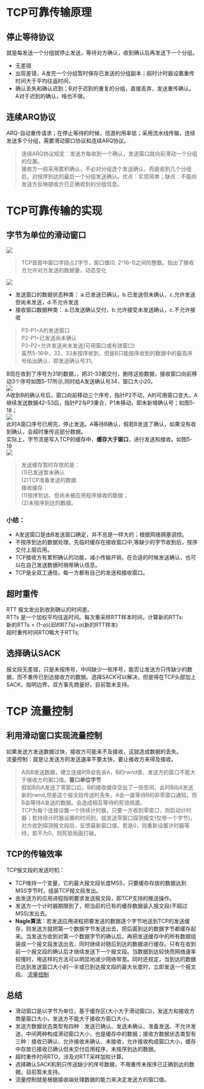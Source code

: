 # TCP可靠传输原理
## 停止等待协议
就是每发送一个分组就停止发送，等待对方确认，收到确认后再发送下一个分组。
* 无差错
* 出现差错，A发完一个分组暂时保存已发送的分组副本；超时计时器设置重传时间大于平均往返时间，
* 确认丢失和确认迟到；B对于迟到的重复的分组，直接丢弃，发送重传确认。A对于迟到的确认，啥也不做。

## 连续ARQ协议
ARQ-自动重传请求；在停止等待的时候，信道利用率低；采用流水线传输，连续发送多个分组，需要滑动窗口协议和连续ARQ协议。  
>连续ARQ协议规定：发送方每收到一个确认，发送窗口就向前滑动一个分组的位置。  
接收方一般采用累积确认，不必对分组逐个发送确认，而是收到几个分组后，对按序到达的最后一个分组发送确认。优点：实现简单；缺点：不能向发送方反映接收方已正确收到的分组信息。  


# TCP可靠传输的实现

## 字节为单位的滑动窗口
![](img/TCP首部.png)
> TCP首部中窗口字段占2字节，窗口值[0, 2^16-1]之间的整数。指出了接收方允许对方发送的数据量，动态变化  

![](/计算机网络/img/TCP窗口-1.png)
* 发送窗口的数据状态种类：
a.已发送已确认，b.已发送但未确认，c.允许发送但尚未发送，d.不允许发送
* 接收窗口数据种类：
a.已发送确认交付，b.允许接受未发送确认，c.不允许接收

> P3-P1=A的发送窗口  
> P2-P1=已发送尚未确认  
> P3-P2=允许发送尚未发送(可用窗口或有效窗口)  
虽然5-16中，32、33未按序收到，但是B只能按序收到的数据中的最高序号给出确认，即发送确认号31。  

B现在收到了序号为31的数据，，把31-33都交付，删除这些数据，接收窗口向前移动3个序号如图5-17所示,同时给A发送确认号34，窗口大小20。  
![](img/TCP窗口-2.png)  
A收到B的确认号后，窗口向前移动三个序号，指针P2不动，A的可用窗口变大。A继续发送数据42-53后，指针P2与P3重合，P1未移动，即未新增确认号；如图5-18；  
![](img/TCP窗口-3.png)  
此时A窗口序号已用完，停止发送。A等待B确认，假若B发送了确认，如果没有收到确认，会超时重传这部分数据。  
实际上，字节流是写入TCP的缓存中，<strong>缓存大于窗口</strong>，进行发送和接收。如图5-19  
![](img/TCP窗口-4.png)  
>发送缓存暂时存放的是：  
(1)已发送暂未确认  
(2)TCP准备发送的数据  
接收缓存：  
(1)按序到达、但尚未被应用程序接收的数据；  
(2)未按序到达的数据。  
>

### 小结：

* A发送窗口是由B发送窗口确定，并不总是一样大的；根据网络拥塞调控。
* 不按序到达的数据处理，先临时缓存在接收窗口中,等缺少的字节收到后，按序交付上层应用。
* TCP接收方有累积确认的功能，减小传输开销，在合适的时候发送确认，也可以在自己发送数据时捎带确认信息。
* TCP是全双工通信，每一方都有自己的发送和接收窗口。

## 超时重传

RTT 报文发出到收到确认的时间差。  
RTTs 是一个加权平均往返时间。每次重采样RTT样本时间，计算新的RTTs:  
新的RTTs = (1-$\alpha$)*(旧的RTTs)+$\alpha$*(新的RTT样本)  
超时重传时间RTO略大于RTTs;  

## 选择确认SACK

报文段无差错，只是未按序号，中间缺少一些序号，能否让发送方只传缺少的数据，而不重传已到达接收方的数据。选择SACK可以解决，但是得在TCP头部加上SACK，指明边界，双方事先商量好。目前暂未支持。

# TCP 流量控制
## 利用滑动窗口实现流量控制
如果发送方发送数据过快，接收方可能来不及接收，这就造成数据的丢失。  
流量控制：就是让发送方的发送速率不要太快，要让接收方来得及接收。
> A向B发送数据，建立连接时B会告诉A，B的rwnd值，发送方的窗口不能大于接收方的窗口值。<strong>窗口单位字节</strong>  
> 假如B向A发送了零窗口后，B的接收缓存空出了一些空间，此时B向A发送新的rwnd,但是这个报文段传送时丢失，A会一直等待B的非零窗口通知，而B会等待A发送的数据。会造成相互等待的死锁局面。  
> TCP为每个连接设置一个持续计时器，只要一方收到零窗口，则启动计时器；若持续计时器设置的时间到，就发送零窗口探测报文(仅带一个字节)，对方收到探测报文段后，反馈最新窗口值，若是0，则重新设置计时器等待，若不为0，则死锁局面打破。  

## TCP的传输效率

TCP报文段的发送时机：
* TCP维持一个变量，它的最大报文段长度MSS，只要缓存存放的数据达到MSS字节时，组装TCP报文段发出。
* 由发送方的应用进程指明要求发送报文段，即TCP支持的推送操作。
* 发送方一个计时器期限到了，把当前的已有的缓存数据装入报文段(不超过MSS)发出去。
* <strong>Nagle算法</strong>：若发送应用进程把要发送的数据逐个字节地送到TCP的发送缓存，则发送方就把第一个数据字节发送出去，把后面到达的数据字节都缓存起来。当发送方收到对第一个数据字节的确认后，再把发送缓存中的所有数据组装成一个报文段发送出去，同时继续对随后到达的数据进行缓存。只有在收到前一个报文段的确认后才继续发送下一个报文段。当数据到达较快而网络速率较慢时，用这样的方法可以明显地减少网络带宽。同时还规定，当到达的数据已达到发送窗口大小的一半或已到达报文段的最大长度时，立即发送一个报文段。
[流量控制](https://www.cnblogs.com/kubidemanong/p/9987810.html)
## 总结

* 滑动窗口是以字节为单位，基于缓存区(大小大于滑动窗口)，发送方和接收方商量窗口大小，发送方不能大于接收方窗口大小。
* 发送方数据状态类型有四种：发送已确认、发送未确认、准备发送、不允许发送，中间两种构成滑动窗口大小，也是缓存中的数据；接收方数据状态类型有三种：接收已确认、允许接收未确认、未接收，允许接收构成窗口大小，缓存中存放已接收已确认但未交付应用程序，未按序到达的数据。
* 超时重传时间RTO，涉及对RTT采样加权计算。
* 选择确认SACK机制只传送缺少的序号数据，不用重传未按序已正确到达的数据，目前暂未支持。
* 流量控制就是根据接收端处理数据的能力来决定发送方的窗口值。
